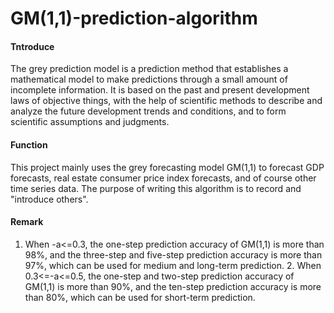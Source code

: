 # GM(1,1)-prediction-algorithm

#### Tntroduce
The grey prediction model is a prediction method that establishes a mathematical model to make predictions through a small amount of incomplete information. It is based on the past and present development laws of objective things, with the help of scientific methods to describe and analyze the future development trends and conditions, and to form scientific assumptions and judgments.

#### Function
This project mainly uses the grey forecasting model GM(1,1) to forecast GDP forecasts, real estate consumer price index forecasts, and of course other time series data. The purpose of writing this algorithm is to record and "introduce others".

#### Remark
1. When -a<=0.3, the one-step prediction accuracy of GM(1,1) is more than 98%, and the three-step and five-step prediction accuracy is more than 97%, which can be used for medium and long-term prediction. 2. When 0.3<=-a<=0.5, the one-step and two-step prediction accuracy of GM(1,1) is more than 90%, and the ten-step prediction accuracy is more than 80%, which can be used for short-term prediction.
